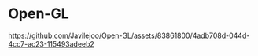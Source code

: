 # Open-GL


https://github.com/Javilejoo/Open-GL/assets/83861800/4adb708d-044d-4cc7-ac23-115493adeeb2


